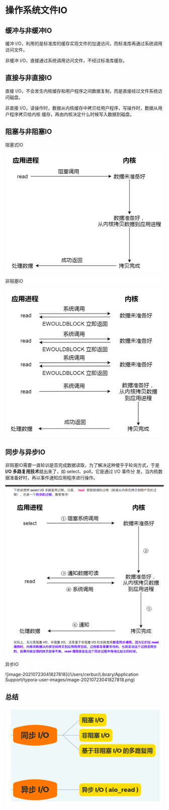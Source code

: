 # 操作系统文件IO

## 缓冲与非缓冲IO

缓冲 I/O，利⽤的是标准库的缓存实现⽂件的加速访问，⽽标准库再通过系统调⽤访问⽂件。 

⾮缓冲 I/O，直接通过系统调⽤访问⽂件，不经过标准库缓存。

## 直接与非直接IO

直接 I/O，不会发⽣内核缓存和⽤户程序之间数据复制，⽽是直接经过⽂件系统访问磁盘。 

⾮直接 I/O，读操作时，数据从内核缓存中拷⻉给⽤户程序，写操作时，数据从⽤户程序拷⻉给内核 缓存，再由内核决定什么时候写⼊数据到磁盘。

## 阻塞与非阻塞IO

阻塞式IO

![](https://raw.githubusercontent.com/Cerbur/pic/main/20210723041500.png)





非阻塞IO

![](https://raw.githubusercontent.com/Cerbur/pic/main/20210723041518.png)

## 同步与异步IO

非阻塞IO需要一直轮训是否完成数据读取，为了解决这种傻乎乎轮询⽅式，于是 **I/O 多路复⽤技术**就出来了，如 select、poll，它是通过 I/O 事件分 发，当内核数据准备好时，再以事件通知应⽤程序进⾏操作。

![](https://raw.githubusercontent.com/Cerbur/pic/main/20210723041721.png)



异步IO

![image-20210723041827818](/Users/cerbur/Library/Application Support/typora-user-images/image-20210723041827818.png)

## 总结

![](https://raw.githubusercontent.com/Cerbur/pic/main/20210723041841.png)

